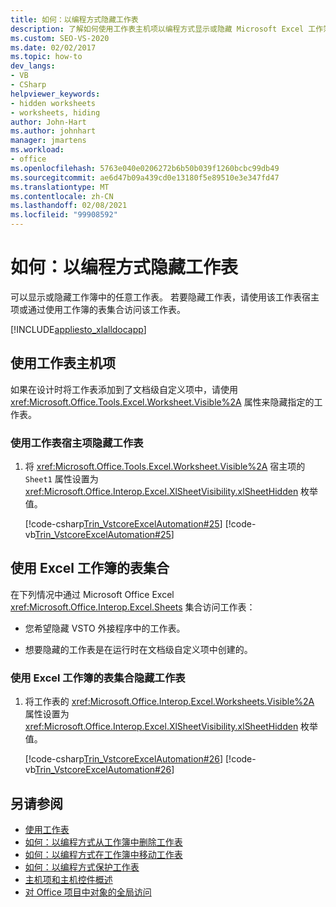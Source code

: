 ```yaml
---
title: 如何：以编程方式隐藏工作表
description: 了解如何使用工作表主机项以编程方式显示或隐藏 Microsoft Excel 工作簿中的任何工作表。
ms.custom: SEO-VS-2020
ms.date: 02/02/2017
ms.topic: how-to
dev_langs:
- VB
- CSharp
helpviewer_keywords:
- hidden worksheets
- worksheets, hiding
author: John-Hart
ms.author: johnhart
manager: jmartens
ms.workload:
- office
ms.openlocfilehash: 5763e040e0206272b6b50b039f1260bcbc99db49
ms.sourcegitcommit: ae6d47b09a439cd0e13180f5e89510e3e347fd47
ms.translationtype: MT
ms.contentlocale: zh-CN
ms.lasthandoff: 02/08/2021
ms.locfileid: "99908592"
---
```

# <a name="how-to-programmatically-hide-worksheets"></a>如何：以编程方式隐藏工作表
  可以显示或隐藏工作簿中的任意工作表。 若要隐藏工作表，请使用该工作表宿主项或通过使用工作簿的表集合访问该工作表。

 [!INCLUDE[appliesto_xlalldocapp](../vsto/includes/appliesto-xlalldocapp-md.md)]

## <a name="use-the-worksheet-host-item"></a>使用工作表主机项
 如果在设计时将工作表添加到了文档级自定义项中，请使用 <xref:Microsoft.Office.Tools.Excel.Worksheet.Visible%2A> 属性来隐藏指定的工作表。

### <a name="to-hide-a-worksheet-using-a-worksheet-host-item"></a>使用工作表宿主项隐藏工作表

1. 将 <xref:Microsoft.Office.Tools.Excel.Worksheet.Visible%2A> 宿主项的 `Sheet1` 属性设置为 <xref:Microsoft.Office.Interop.Excel.XlSheetVisibility.xlSheetHidden> 枚举值。

     [!code-csharp[Trin_VstcoreExcelAutomation#25](../vsto/codesnippet/CSharp/Trin_VstcoreExcelAutomationCS/Sheet1.cs#25)]
     [!code-vb[Trin_VstcoreExcelAutomation#25](../vsto/codesnippet/VisualBasic/Trin_VstcoreExcelAutomation/Sheet1.vb#25)]

## <a name="use-the-sheets-collection-of-the-excel-workbook"></a>使用 Excel 工作簿的表集合
 在下列情况中通过 Microsoft Office Excel <xref:Microsoft.Office.Interop.Excel.Sheets> 集合访问工作表：

- 您希望隐藏 VSTO 外接程序中的工作表。

- 想要隐藏的工作表是在运行时在文档级自定义项中创建的。

### <a name="to-hide-a-worksheet-using-the-sheets-collection-of-the-excel-workbook"></a>使用 Excel 工作簿的表集合隐藏工作表

1. 将工作表的 <xref:Microsoft.Office.Interop.Excel.Worksheets.Visible%2A> 属性设置为 <xref:Microsoft.Office.Interop.Excel.XlSheetVisibility.xlSheetHidden> 枚举值。

     [!code-csharp[Trin_VstcoreExcelAutomation#26](../vsto/codesnippet/CSharp/Trin_VstcoreExcelAutomationCS/Sheet1.cs#26)]
     [!code-vb[Trin_VstcoreExcelAutomation#26](../vsto/codesnippet/VisualBasic/Trin_VstcoreExcelAutomation/Sheet1.vb#26)]

## <a name="see-also"></a>另请参阅
- [使用工作表](../vsto/working-with-worksheets.md)
- [如何：以编程方式从工作簿中删除工作表](../vsto/how-to-programmatically-delete-worksheets-from-workbooks.md)
- [如何：以编程方式在工作簿中移动工作表](../vsto/how-to-programmatically-move-worksheets-within-workbooks.md)
- [如何：以编程方式保护工作表](../vsto/how-to-programmatically-protect-worksheets.md)
- [主机项和主机控件概述](../vsto/host-items-and-host-controls-overview.md)
- [对 Office 项目中对象的全局访问](../vsto/global-access-to-objects-in-office-projects.md)
